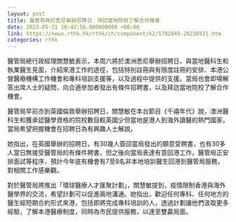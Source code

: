```yaml
---
layout: post
title: 醫管局將於悉尼舉辦招聘日　拜訪當地院校了解合作機會
date: 2023-05-31 10:42:56.000000000 +08:00
link: https://news.rthk.hk/rthk/ch/component/k2/1702849-20230531.htm
categories: rthk
---
```


醫管局總行政經理關慧敏表示，本周六將於澳洲悉尼舉辦招聘日，與當地醫科生和執業醫生見面，介紹來港工作的途徑，包括特別註冊與有限度註冊的安排、本港公營醫療機構工作機會和專科培訓支援等，以及過程中提供的支援。當局也會即場解答出席人士的疑問，向合適參加者發出有條件招聘書，以及拜訪當地院校了解合作機會。

醫管局早前亦到英國倫敦舉辦招聘日，關慧敏在本台節目《千禧年代》說，澳洲醫科生和獲承認醫學資格的院校數目較英國少但當地是港人到海外讀醫的熱門國家，當局希望把握機會在招聘日為有興趣人士解說。

她指出，在英國舉辦的招聘日，有30幾人簽回當局發出的願意受聘書，也有30多人當日無接受醫管局的有條件聘書，但之後向當局表達有意回港工作，醫管局正安排面試等程序，預計今年底有機會有7至8名非本地培訓醫生回港到醫管局服務，對相關工作感樂觀。

對於醫管局將推出「環球醫療人才匯聚計劃」，關慧敏提到，疫情限制香港與海外醫學界的交流，希望計劃可以促進兩地溝通。她指出，歡迎任何專科、任何地方的醫生經短期合約形式來港，包括即將完成專科培訓的人，透過計劃讓他們汲取更多經驗，了解本港醫療制度，同時為市民提供服務，以達至雙贏局面。
